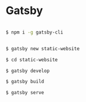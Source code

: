 # Gatsby

```sh

$ npm i -g gatsby-cli

```


```sh

$ gatsby new static-website

$ cd static-website

$ gatsby develop

$ gatsby build

$ gatsby serve

```



